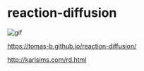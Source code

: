 # reaction-diffusion

![gif](.readme/test.gif)

https://tomas-b.github.io/reaction-diffusion/

http://karlsims.com/rd.html